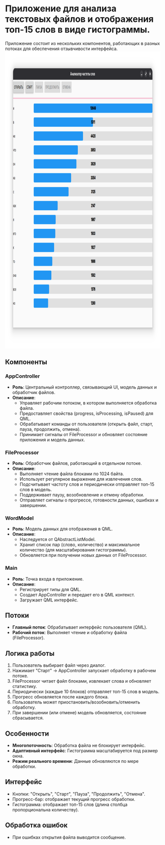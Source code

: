 # Приложение для анализа текстовых файлов и отображения топ-15 слов в виде гистограммы.
 Приложение состоит из нескольких компонентов, работающих в разных потоках для обеспечения отзывчивости интерфейса.
 <img width="1201" height="960" alt="Screenshot From 2025-07-29 04-19-42" src="https://github.com/Zaborovnet/2Gis/blob/97cc41ac11029cabf34f1401a89411edbcb66fb8/Screenshot%20From%202025-07-29%2004-19-42.png"/>
 ## Компоненты
 ### AppController
 - **Роль**: Центральный контроллер, связывающий UI, модель данных и обработчик файлов.
 - **Описание**:
   - Управляет рабочим потоком, в котором выполняется обработка файла.
   - Предоставляет свойства (progress, isProcessing, isPaused) для QML.
   - Обрабатывает команды от пользователя (открыть файл, старт, пауза, продолжить, отмена).
   - Принимает сигналы от FileProcessor и обновляет состояние приложения и модель данных.
 ### FileProcessor 
 - **Роль**: Обработчик файлов, работающий в отдельном потоке.
 - **Описание**:
   - Выполняет чтение файла блоками по 1024 байта.
   - Использует регулярное выражение для извлечения слов.
   - Подсчитывает частоту слов и периодически отправляет топ-15 слов в модель.
   - Поддерживает паузу, возобновление и отмену обработки.
   - Отправляет сигналы о прогрессе, готовности данных, ошибках и завершении.
 ### WordModel
 - **Роль**: Модель данных для отображения в QML.
 - **Описание**:
   - Наследуется от QAbstractListModel.
   - Хранит список пар (слово, количество) и максимальное количество (для масштабирования гистограммы).
   - Обновляется при получении новых данных от FileProcessor.
 ### Main
 - **Роль**: Точка входа в приложение.
 - **Описание**:
   - Регистрирует типы для QML.
   - Создает AppController и передает его в QML контекст.
   - Загружает QML интерфейс.
 ## Потоки
 - **Главный поток**: Обрабатывает интерфейс пользователя (QML).
 - **Рабочий поток**: Выполняет чтение и обработку файла (FileProcessor).
 ## Логика работы
 1. Пользователь выбирает файл через диалог.
 2. Нажимает "Старт" -> AppController запускает обработку в рабочем потоке.
 3. FileProcessor читает файл блоками, извлекает слова и обновляет статистику.
 4. Периодически (каждые 10 блоков) отправляет топ-15 слов в модель.
 5. Прогресс обновляется после каждого блока.
 6. Пользователь может приостановить/возобновить/отменить обработку.
 7. При завершении (или отмене) модель обновляется, состояние сбрасывается.
 ## Особенности
 - **Многопоточность**: Обработка файла не блокирует интерфейс.
 - **Адаптивный интерфейс**: Гистограмма масштабируется под размер окна.
 - **Режим реального времени**: Данные обновляются по мере обработки.
 ## Интерфейс
 - Кнопки: "Открыть", "Старт", "Пауза", "Продолжить", "Отмена".
 - Прогресс-бар: отображает текущий прогресс обработки.
 - Гистограмма: отображает топ-15 слов (длина столбца пропорциональна количеству).
 ## Обработка ошибок
 - При ошибках открытия файла выводится сообщение.
